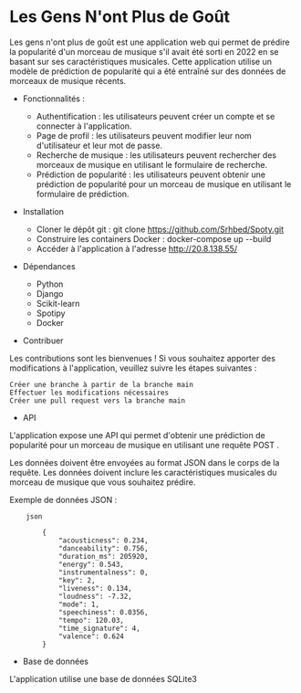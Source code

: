 # Les Gens N'ont Plus de Goût 

Les gens n'ont plus de goût est une application web qui permet de prédire la popularité d'un morceau de musique s'il avait été sorti en 2022 en se basant sur ses caractéristiques musicales. Cette application utilise un modèle de prédiction de popularité qui a été entraîné sur des données de morceaux de musique récents. 

* Fonctionnalités :
    - Authentification : les utilisateurs peuvent créer un compte et se connecter à l'application. 
    - Page de profil : les utilisateurs peuvent modifier leur nom d'utilisateur et leur mot de passe. 
    - Recherche de musique : les utilisateurs peuvent rechercher des morceaux de musique en utilisant le formulaire de recherche. 
    - Prédiction de popularité : les utilisateurs peuvent obtenir une prédiction de popularité pour un morceau de musique en utilisant le formulaire de prédiction. 

  

* Installation

   -  Cloner le dépôt git : git clone https://github.com/Srhbed/Spoty.git
   - Construire les containers Docker : docker-compose up --build
   - Accéder à l'application à l'adresse http://20.8.138.55/

* Dépendances

    - Python 
    - Django 
    - Scikit-learn 
    - Spotipy 
    - Docker 

* Contribuer

Les contributions sont les bienvenues ! Si vous souhaitez apporter des modifications à l'application, veuillez suivre les étapes suivantes :

    Créer une branche à partir de la branche main
    Effectuer les modifications nécessaires
    Créer une pull request vers la branche main

* API 

L'application expose une API qui permet d'obtenir une prédiction de popularité pour un morceau de musique en utilisant une requête POST .

Les données doivent être envoyées au format JSON dans le corps de la requête. Les données doivent inclure les caractéristiques musicales du morceau de musique que vous souhaitez prédire. 

Exemple de données JSON : 

        json 

            {
                "acousticness": 0.234,
                "danceability": 0.756,
                "duration_ms": 205920,
                "energy": 0.543,
                "instrumentalness": 0,
                "key": 2,
                "liveness": 0.134,
                "loudness": -7.32,
                "mode": 1,
                "speechiness": 0.0356,
                "tempo": 120.03,
                "time_signature": 4,
                "valence": 0.624
            }


* Base de données 

L'application utilise une base de données SQLite3
